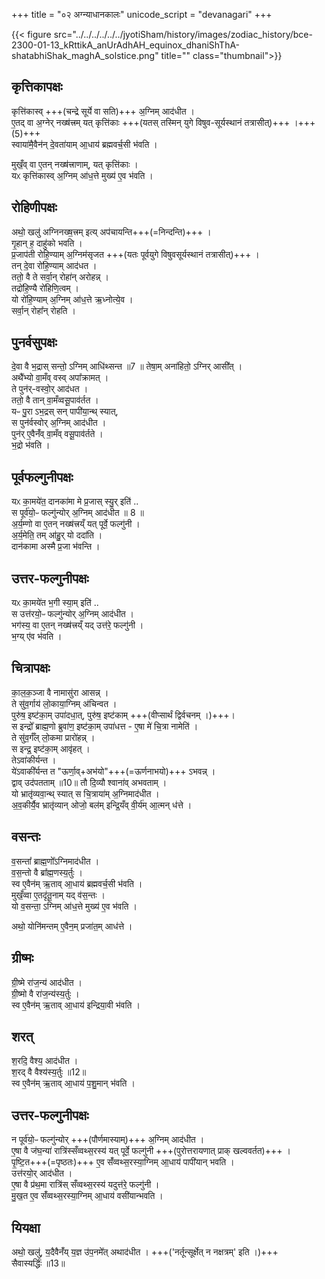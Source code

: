 +++
title = "०२ अग्न्याधानकालः"
unicode_script = "devanagari"
+++

{{< figure src="../../../../../../jyotiSham/history/images/zodiac_history/bce-2300-01-13_kRttikA_anUrAdhAH_equinox_dhaniShThA-shatabhiShak_maghA_solstice.png" title="" class="thumbnail">}}


## कृत्तिकापक्षः
कृत्ति॑कास्व् +++(चन्द्रे सूर्ये वा सति)+++ अ॒ग्निम् आद॑धीत ।  
ए॒तद् वा अ॒ग्नेर् नख्ष॑त्त्रम्  यत् कृत्ति॑काः +++(यतस् तस्मिन् युगे विषुव-सूर्यस्थानं तत्रासीत्)+++ ।+++(5)+++    
स्वाया॑मै॒वैन॑न् दे॒वता॑याम् आ॒धाय॑ ब्रह्मवर्च॒सी भ॑वति ।  

मुखँ॒व् वा ए॒तन् नख्ष॑त्त्राणाम्, यत् कृत्ति॑काः ।  
यᳵ कृत्ति॑कास्व् अ॒ग्निम् आ॑ध॒त्ते मुख्य॑ ए॒व भ॑वति ।  

## रोहिणीपक्षः
अथो॒ खलु॑ अग्निनख्ष॒त्त्रम् इत्य् अप॑चायन्ति+++(=निन्दन्ति)+++ ।  
गृ॒हान् ह॒ दाहु॑को भवति ।  
प्र॒जाप॑ती रोहि॒ण्याम् अ॒ग्निम॑सृजत  +++(यतः पूर्वयुगे विषुवसूर्यस्थानं तत्रासीत्)+++ ।  
तन् दे॒वा रो॑हि॒ण्याम् आद॑धत ।  
ततो॒ वै ते सर्वा॒न् रोहा॑न् अरोहन्न् ।  
तद्रो॑हि॒ण्यै रो॑हिणि॒त्वम् ।  
यो रो॑हि॒ण्याम् अ॒ग्निम् आ॑ध॒त्ते ऋ॒ध्नोत्ये॒व ।  
सर्वा॒न् रोहा᳚न् रोहति ।  

## पुनर्वसुपक्षः
दे॒वा वै भ॒द्रास् सन्तो॒ ऽग्निम् आधि॑थ्सन्त ॥7 ॥
तेषा॒म् अना॑हितो॒ ऽग्निर् आसी᳚त् ।  
अथै᳚भ्यो वा॒मँव् वस्व् अपा᳚क्रामत् ।  
ते पुन॑र्-वस्वो॒र् आद॑धत ।  
ततो॒ वै तान् वा॒मँव्वसू॒पाव॑र्तत ।  
यᳶ पु॒रा ऽभ॒द्रस् सन् पापी॑या॒न्थ् स्यात्,  
स पुन॑र्वस्वोर् अ॒ग्निम् आद॑धीत ।  
पुन॑र् ए॒वैनँ॑व् वा॒मँव् वसू॒पाव॑र्तते ।  
भ॒द्रो भ॑वति ।

## पूर्वफल्गुनीपक्षः
यᳵ का॒मये॑त॒ दानका॑मा मे प्र॒जास् स्यु॒र् इति॑  ..  
स पूर्व॑यो॒ᳶ फल्गु॑न्योर् अ॒ग्निम् आद॑धीत ॥ 8 ॥  
अ॒र्य॒म्णो वा ए॒तन् नख्ष॑त्त्रय्ँ यत् पूर्वे॒ फल्गु॑नी ।  
अ॒र्य॒मेति॒ तम् आ॑हु॒र् यो ददा॑ति ।  
दान॑कामा अस्मै प्र॒जा भ॑वन्ति ।  

## उत्तर-फल्गुनीपक्षः
यᳵ का॒मये॑त भ॒गी स्या॒म् इति॑  ..  
स उत्त॑रयो॒ᳶ फल्गु॑न्योर् अ॒ग्निम् आद॑धीत ।  
भग॑स्य॒ वा ए॒तन् नख्ष॑त्त्रय्ँ यद् उत्त॑रे॒ फल्गु॑नी ।  
भ॒ग्य् ए॑व भ॑वति ।  

## चित्रापक्षः
का॒ल॒क॒ञ्जा वै नामासु॑रा आसन्न् ।  
ते सु॑व॒र्गाय॑ लो॒काया॒ग्निम् अ॑चिन्वत ।  
पुरु॑ष॒ इष्ट॑का॒म् उपा॑दधा॒त्, पुरु॑ष॒ इष्ट॑काम् +++(वीप्सार्थं द्विर्वचनम् ।)+++।  
स इन्द्रो᳚ ब्राह्म॒णो ब्रुवा॑ण॒ इष्ट॑का॒म् उपा॑धत्त - ए॒षा मे॑ चि॒त्रा नामेति॑ ।  
ते सु॑व॒र्गँल् लो॒कमा प्रारो॑हन्न् ।  
स इन्द्र॒ इष्ट॑का॒म् आवृ॑हत् ।  
तेऽवा॑कीर्यन्त ।  
ये॑ऽवाकी᳚र्यन्त त "ऊर्णा॒व्+अभ॑यो"+++(=ऊर्णनाभयो)+++ ऽभवन्न् ।  
द्वाव् उद॑पतताम् ॥10॥ तौ दि॒व्यौ श्वाना॑व् अभवताम् ।  
यो भ्रातृ॑व्यवा॒न्थ् स्यात् स चि॒त्राया॑म् अ॒ग्निमाद॑धीत ।  
अ॒व॒कीर्यै॒व भ्रातृ॑व्यान् ओजो॒ बल॑म् इन्द्रि॒यँव् वी॒र्य॑म् आ॒त्मन् ध॑त्ते ।  

## वसन्तः
व॒सन्ता᳚ ब्राह्म॒णो᳚ऽग्निमाद॑धीत ।  
व॒स॒न्तो वै ब्रा᳚ह्म॒णस्य॒र्तुः ।  
स्व ए॒वैन॑म् ऋ॒ताव् आ॒धाय॑ ब्रह्मवर्च॒सी भ॑वति ।  
मुखँ॒व्वा ए॒तदृ॑तू॒नाम् यद् व॑स॒न्तः ।  
यो व॒सन्ता॒ ऽग्निम् आ॑ध॒त्ते मुख्य॑ ए॒व भ॑वति ।  

अथो॒ योनि॑मन्तम् ए॒वैन॒म् प्रजा॑त॒म् आध॑त्ते ।  

## ग्रीष्मः
ग्री॒ष्मे रा॑ज॒न्य॑ आद॑धीत ।  
ग्री॒ष्मो वै रा॑ज॒न्य॑स्य॒र्तुः ।  
स्व ए॒वैन॑म् ऋ॒ताव् आ॒धाय॑ इन्द्रिया॒वी भ॑वति ।  

## शरत्
श॒रदि॒ वैश्य॒ आद॑धीत ।  
श॒रद् वै वैश्य॑स्य॒र्तुः ॥12॥  
स्व ए॒वैन॑म् ऋ॒ताव् आ॒धाय॑ प॒शु॒मान् भ॑वति ।  


## उत्तर-फल्गुनीपक्षः
न पूर्व॑यो॒ᳶ फल्गु॑न्योर् +++(पौर्णमास्याम्)+++ अ॒ग्निम् आद॑धीत ।  
ए॒षा वै ज॑घ॒न्या॑ रात्रि॑स्सँव्वथ्स॒रस्य॑ यत् पूर्वे॒ फल्गु॑नी +++(पुरोत्तरायणात् प्राक् खल्ववर्तत)+++ ।  
पृ॒ष्टि॒त+++(=पृष्ठतः)+++ ए॒व सँ॑व्वथ्स॒रस्या॒ग्निम् आ॒धाय॑ पापी॑यान् भवति ।  
उत्त॑रयो॒र् आद॑धीत ।  
ए॒षा वै प्र॑थ॒मा रात्रि॑स् सँव्वथ्स॒रस्य॑ यदुत्त॑रे॒ फल्गु॑नी ।  
मु॒ख॒त ए॒व सँ॑व्वथ्स॒रस्या॒ग्निम् आ॒धाय॑ वसी॑यान्भवति ।  

## यियक्षा
अथो॒ खलु॑, य॒दैवैनँ॑य् य॒ज्ञ उ॑प॒नमे᳚त् अथाद॑धीत । +++('नर्तून्सूर्क्षेत् न नक्षत्रम्' इति ।)+++  
सैवास्यर्द्धिः॑ ॥13॥  
